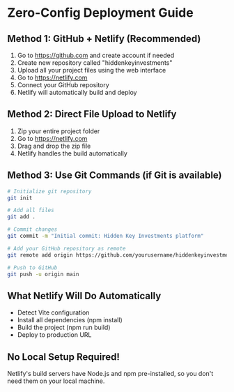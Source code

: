 # Zero-Config Deployment Guide

## Method 1: GitHub + Netlify (Recommended)
1. Go to https://github.com and create account if needed
2. Create new repository called "hiddenkeyinvestments"
3. Upload all your project files using the web interface
4. Go to https://netlify.com
5. Connect your GitHub repository
6. Netlify will automatically build and deploy

## Method 2: Direct File Upload to Netlify
1. Zip your entire project folder
2. Go to https://netlify.com
3. Drag and drop the zip file
4. Netlify handles the build automatically

## Method 3: Use Git Commands (if Git is available)
```bash
# Initialize git repository
git init

# Add all files
git add .

# Commit changes
git commit -m "Initial commit: Hidden Key Investments platform"

# Add your GitHub repository as remote
git remote add origin https://github.com/yourusername/hiddenkeyinvestments.git

# Push to GitHub
git push -u origin main
```

## What Netlify Will Do Automatically
- Detect Vite configuration
- Install all dependencies (npm install)
- Build the project (npm run build)
- Deploy to production URL

## No Local Setup Required!
Netlify's build servers have Node.js and npm pre-installed, so you don't need them on your local machine.